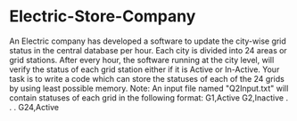 # Electric-Store-Company

An Electric company has developed a software to update the city-wise grid status in the central
database per hour. Each city is divided into 24 areas or grid stations. After every hour, the software
running at the city level, will verify the status of each grid station either if it is Active or In-Active.
Your task is to write a code which can store the statuses of each of the 24 grids by using least
possible memory.
Note: An input file named "Q2Input.txt" will contain statuses of each grid in the following format:
G1,Active
G2,Inactive
.
.
.
G24,Active
